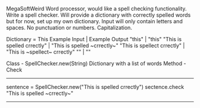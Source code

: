 MegaSoftWeird
Word processor, would like a spell checking functionality. Write a spell checker. Will provide a dictionary with correctly spelled words but for now, set up my own dictionary. Input will only contain letters and spaces. No punctuation or numbers. Capitalization.

Dictionary = This
Example Input                 | Example Output
"this"                        | "this"
"This is spelled crrectly"    | "This is spelled ~crrectly~"
"This is spellect crrectly"   | "This is ~spellect~ crrectly"
""                            | ""

Class - SpellChecker.new(String)
Dictionary with a list of words
Method - Check

----

sentence = SpellChecker.new("This is spelled crrectly")
sectence.check
"This is spelled ~crrectly~"

---
